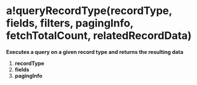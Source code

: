# a!queryRecordType(recordType, fields, filters, pagingInfo, fetchTotalCount, relatedRecordData)
**Executes a query on a given record type and returns the resulting data**

1. **recordType**
2. **fields**
3. **pagingInfo**

